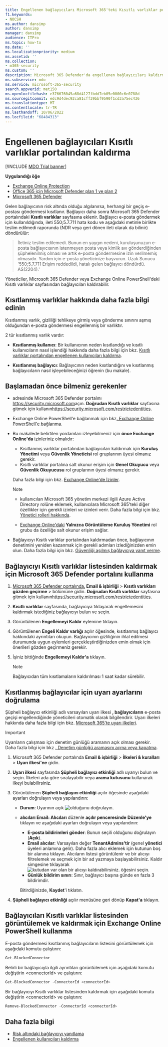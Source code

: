 ```yaml
---
title: Engellenen bağlayıcıları Microsoft 365'teki Kısıtlı varlıklar portalından kaldırma
f1.keywords:
- NOCSH
ms.author: dansimp
author: dansimp
manager: dansimp
audience: ITPro
ms.topic: how-to
ms.date: ''
ms.localizationpriority: medium
ms.assetid: ''
ms.collection:
- m365-security
ms.custom: ''
description: Microsoft 365 Defender'da engellenen bağlayıcıları kaldırmayı öğrenin.
ms.subservice: mdo
ms.service: microsoft-365-security
search.appverid: met150
ms.openlocfilehash: e376676045a68d4127fbdd7eb05e0000c6e0788d
ms.sourcegitcommit: edc9d4dec92ca81cff39bbf9590f1cd3a75ec436
ms.translationtype: MT
ms.contentlocale: tr-TR
ms.lasthandoff: 10/06/2022
ms.locfileid: "68484313"
---
```

# <a name="remove-blocked-connectors-from-the-restricted-entities-portal"></a>Engellenen bağlayıcıları Kısıtlı varlıklar portalından kaldırma

[!INCLUDE [MDO Trial banner](../includes/mdo-trial-banner.md)]

**Uygulandığı öğe**

- [Exchange Online Protection](exchange-online-protection-overview.md)
- [Office 365 için Microsoft Defender plan 1 ve plan 2](defender-for-office-365.md)
- [Microsoft 365 Defender](../defender/microsoft-365-defender.md)

Gelen bağlayıcının risk altında olduğu algılanırsa, herhangi bir geçiş e-postası göndermesi kısıtlanır. Bağlayıcı daha sonra Microsoft 365 Defender portalındaki **Kısıtlı varlıklar** sayfasına eklenir. Bağlayıcı e-posta göndermek için kullanıldığında, ileti 550;5.7.711 hata kodu ve aşağıdaki metinle birlikte teslim edilmedi raporunda (NDR veya geri dönen ileti olarak da bilinir) döndürülür:

> İletiniz teslim edilemedi. Bunun en yaygın nedeni, kuruluşunuzun e-posta bağlayıcısının istenmeyen posta veya kimlik avı gönderdiğinden şüphelenilmiş olması ve artık e-posta göndermesine izin verilmemiş olmasıdır. Yardım için e-posta yöneticinize başvurun.
> Uzak Sunucu '550;5.7.711 Erişim reddedildi, hatalı gelen bağlayıcı döndürdü. AS(2204).'

Yöneticiler, Microsoft 365 Defender veya Exchange Online PowerShell'deki Kısıtlı varlıklar sayfasından bağlayıcıları kaldırabilir.

## <a name="learn-more-on-restricted-entities"></a>Kısıtlanmış varlıklar hakkında daha fazla bilgi edinin

Kısıtlanmış varlık, gizliliği tehlikeye girmiş veya gönderme sınırını aşmış olduğundan e-posta göndermesi engellenmiş bir varlıktır.

2 tür kısıtlanmış varlık vardır:

- **Kısıtlanmış kullanıcı**: Bir kullanıcının neden kısıtlandığı ve kısıtlı kullanıcıların nasıl işlendiği hakkında daha fazla bilgi için bkz. [Kısıtlı varlıklar portalından engellenen kullanıcıları kaldırma](removing-user-from-restricted-users-portal-after-spam.md).

- **Kısıtlanmış bağlayıcı**: Bağlayıcının neden kısıtlandığını ve kısıtlanmış bağlayıcıların nasıl işleyebileceğinizi öğrenin (bu makale).

## <a name="what-do-you-need-to-know-before-you-begin"></a>Başlamadan önce bilmeniz gerekenler

- adresinde Microsoft 365 Defender portalını <https://security.microsoft.com>açın. **Doğrudan Kısıtlı varlıklar** sayfasına gitmek için kullanın<https://security.microsoft.com/restrictedentities>.

- Exchange Online PowerShell'e bağlanmak için bkz[. Exchange Online PowerShell'e bağlanma](/powershell/exchange/connect-to-exchange-online-powershell).

- Bu makalede belirtilen yordamları izleyebilmeniz için **önce Exchange Online'da** izinleriniz olmalıdır:
  - Kısıtlanmış varlıklar portalından bağlayıcıları kaldırmak için **Kuruluş Yönetimi** veya **Güvenlik Yöneticisi** rol gruplarının üyesi olmanız gerekir.
  - Kısıtlı varlıklar portalına salt okunur erişim için **Genel Okuyucu** veya **Güvenlik Okuyucusu** rol gruplarının üyesi olmanız gerekir.

  Daha fazla bilgi için bkz. [Exchange Online'de İzinler](/exchange/permissions-exo/permissions-exo).

  > [!NOTE]
  >
  > - kullanıcıları Microsoft 365 yönetim merkezi ilgili Azure Active Directory rolüne eklemek, kullanıcılara Microsoft 365'teki diğer özellikler için gerekli izinleri _ve_ izinleri verir. Daha fazla bilgi için bkz. [Yönetici rolleri hakkında](../../admin/add-users/about-admin-roles.md).
  >
  > - [Exchange Online'daki](/Exchange/permissions-exo/permissions-exo#role-groups) **Yalnızca Görüntüleme Kuruluş Yönetimi** rol grubu da özelliğe salt okunur erişim sağlar.

- Bağlayıcıyı Kısıtlı varlıklar portalından kaldırmadan önce, bağlayıcının denetimini yeniden kazanmak için gerekli adımları izlediğinizden emin olun. Daha fazla bilgi için bkz. [Güvenliği aşılmış bağlayıcıya yanıt verme](respond-compromised-connector.md).

## <a name="use-the-microsoft-365-defender-portal-to-remove-a-connector-from-the-restricted-entities-list"></a>Bağlayıcıyı Kısıtlı varlıklar listesinden kaldırmak için Microsoft 365 Defender portalını kullanma

1. [Microsoft 365 Defender portalında](https://security.microsoft.com)**, Email & işbirliği** \> **Kısıtlı varlıkları** **gözden geçirme** \> bölümüne gidin. **Doğrudan Kısıtlı varlıklar** sayfasına gitmek için kullanın<https://security.microsoft.com/restrictedentities>.

2. **Kısıtlı varlıklar** sayfasında, bağlayıcıya tıklayarak engellemesini kaldırmak istediğiniz bağlayıcıyı bulun ve seçin.

3. Görüntülenen **Engellemeyi Kaldır** eylemine tıklayın.

4. Görüntülenen **Engeli Kaldır varlığı** açılır öğesinde, kısıtlanmış bağlayıcı hakkındaki ayrıntıları okuyun. Bağlayıcının gizliliğinin ihlal edilmesi durumunda uygun eylemleri gerçekleştirdiğinizden emin olmak için önerileri gözden geçirmeniz gerekir.

5. İşiniz bittiğinde **Engellemeyi Kaldır'a** tıklayın.

   > [!NOTE]
   > Bağlayıcıdan tüm kısıtlamaların kaldırılması 1 saat kadar sürebilir.

## <a name="verify-the-alert-settings-for-restricted-connectors"></a>Kısıtlanmış bağlayıcılar için uyarı ayarlarını doğrulama

Şüpheli bağlayıcı etkinliği adlı varsayılan uyarı ilkesi **, bağlayıcıların** e-posta geçişi engellendiğinde yöneticileri otomatik olarak bilgilendirir. Uyarı ilkeleri hakkında daha fazla bilgi için bkz. [Microsoft 365'te uyarı ilkeleri](../../compliance/alert-policies.md).

> [!IMPORTANT]
> Uyarıların çalışması için denetim günlüğü aramanın açık olması gerekir. Daha fazla bilgi için bkz [. Denetim günlüğü aramasını açma veya kapatma](../../compliance/turn-audit-log-search-on-or-off.md).

1. Microsoft 365 Defender portalında **Email & işbirliği** \> **İlkeleri & kuralları** \> **Uyarı ilkesi'ne** gidin.

2. **Uyarı ilkesi** sayfasında **Şüpheli bağlayıcı etkinliği** adlı uyarıyı bulun ve seçin. İlkeleri ada göre sıralayabilir veya **arama kutusunu** kullanarak ilkeyi bulabilirsiniz.

3. Görüntülenen **Şüpheli bağlayıcı etkinliği** açılır öğesinde aşağıdaki ayarları doğrulayın veya yapılandırın:
   - **Durum**: Uyarının açık ![olduğunu doğrulayın.](../../media/scc-toggle-on.png)
   - **alıcıları Email: Alıcıları** düzenle **açılır penceresinde** **Düzenle'ye** tıklayın ve aşağıdaki ayarları doğrulayın veya yapılandırın:
     - **E-posta bildirimleri gönder**: Bunun seçili olduğunu doğrulayın (**Açık**).
     - **Email alıcılar**: Varsayılan değer **TenantAdmins'tir** (genel **yönetici** üyeleri anlamına gelir). Daha fazla alıcı eklemek için kutunun boş bir alanına tıklayın. Alıcıların listesi görüntülenir ve bir alıcıyı filtrelemek ve seçmek için bir ad yazmaya başlayabilirsiniz. Kaldır simgesine tıklayarak ![kutudan var olan bir alıcıyı kaldırabilirsiniz.](../../media/m365-cc-sc-remove-selection-icon.png) öğesini seçin.
     - **Günlük bildirim sınırı**: Sınır, bağlayıcı başına günde en fazla 3 bildirimdir.

     Bitirdiğinizde, **Kaydet**'i tıklatın.

4. **Şüpheli bağlayıcı etkinliği** açılır menüsüne geri dönüp **Kapat'a** tıklayın.

## <a name="use-exchange-online-powershell-to-view-and-remove-connectors-from-the-restricted-entities-list"></a>Bağlayıcıları Kısıtlı varlıklar listesinden görüntülemek ve kaldırmak için Exchange Online PowerShell kullanma

E-posta göndermesi kısıtlanmış bağlayıcıların listesini görüntülemek için aşağıdaki komutu çalıştırın:

```powershell
Get-BlockedConnector
```

Belirli bir bağlayıcıyla ilgili ayrıntıları görüntülemek için aşağıdaki komutu değiştirin \<connectorId\> ve çalıştırın:

```powershell
Get-BlockedConnector -ConnectorId <connectorId>
```

Bir bağlayıcıyı Kısıtlı varlıklar listesinden kaldırmak için aşağıdaki komutu değiştirin \<connectorId\> ve çalıştırın:

```powershell
Remove-BlockedConnector -ConnectorId <connectorId>
```

## <a name="more-information"></a>Daha fazla bilgi

- [Risk altındaki bağlayıcıyı yanıtlama](respond-compromised-connector.md)
- [Engellenen kullanıcıları kaldırma](removing-user-from-restricted-users-portal-after-spam.md)
